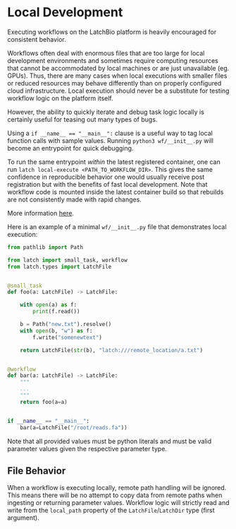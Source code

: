 # Local Development

Executing workflows on the LatchBio platform is heavily encouraged for
consistent behavior.

Workflows often deal with enormous files that are too large for local
development environments and sometimes require computing resources that cannot
be accommodated by local machines or are just unavailable (eg. GPUs).  Thus,
there are many cases when local executions with smaller files or reduced
resources may behave differently than on properly configured cloud
infrastructure. Local execution should never be a substitute for testing
workflow logic on the platform itself.

However, the ability to quickly iterate and debug task logic locally is
certainly useful for teasing out many types of bugs.

Using a `if __name__ == "__main__":` clause is a useful way to tag local
function calls with sample values. Running `python3 wf/__init__.py` will become
an entrypoint for quick debugging.

To run the same entrypoint _within_ the latest registered container, one can run
`latch local-execute <PATH_TO_WORKFLOW_DIR>`. This gives the same confidence in
reproducible behavior one would usually receive post registration but with the
benefits of fast local development. Note that workflow code is
mounted inside the latest container build so that rebuilds are not consistently
made with rapid changes.

More information [here](https://docs.latch.bio/subcommands.html#latch-local-execute).

Here is an example of a minimal `wf/__init__.py` file that demonstrates local
execution:

```python
from pathlib import Path

from latch import small_task, workflow
from latch.types import LatchFile


@small_task
def foo(a: LatchFile) -> LatchFile:

    with open(a) as f:
        print(f.read())

    b = Path("new.txt").resolve()
    with open(b, "w") as f:
        f.write("somenewtext")

    return LatchFile(str(b), "latch:///remote_location/a.txt")


@workflow
def bar(a: LatchFile) -> LatchFile:
    """
    ...
    """
    return foo(a=a)


if __name__ == "__main__":
    bar(a=LatchFile("/root/reads.fa"))
```

Note that all provided values must be python literals and must be valid
parameter values given the respective parameter type.

## File Behavior

When a workflow is executing locally, remote path handling will be ignored. This
means there will be no attempt to copy data from remote paths when ingesting or
returning parameter values. Workflow logic will strictly read and write from the
`local_path` property of the `LatchFile`/`LatchDir` type (first argument).
